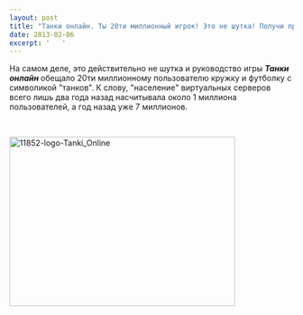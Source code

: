 ```yaml
---
layout: post
title: "Танки онлайн. Ты 20ти миллионный игрок! Это не шутка! Получи приз!"
date: 2013-02-06
excerpt: '   '
---
```


На самом деле, это действительно не шутка и руководство игры <strong><em>Танки онлайн</em> </strong>обещало 20ти миллионному пользователю кружку и футболку с символикой "танков". К слову, "население" виртуальных серверов всего лишь два года назад насчитывала около 1 миллиона пользователей, а год назад уже 7 миллионов.

&nbsp;

<a href="http://gamersoul.ru/wp-content/uploads/2013/02/11852-logo-Tanki_Online.jpg"><img class="size-full wp-image-1173 aligncenter" alt="11852-logo-Tanki_Online" src="http://gamersoul.ru/wp-content/uploads/2013/02/11852-logo-Tanki_Online.jpg" width="400" height="300" /></a>